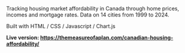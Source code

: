 Tracking housing market affordability in Canada through home prices, incomes and mortgage rates. Data on 14 cities from 1999 to 2024.

Built with HTML / CSS / Javascript / Chart.js

**Live version: https://themeasureofaplan.com/canadian-housing-affordability/**